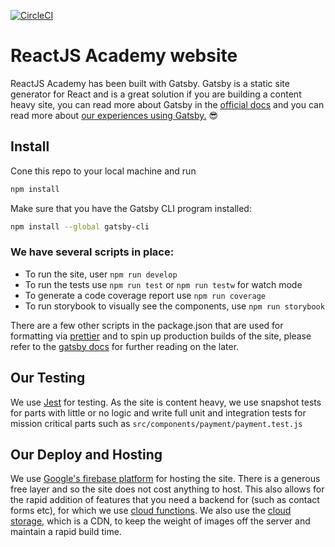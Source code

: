 [![CircleCI](https://circleci.com/gh/leanjscom/reactjsacademy.svg?style=svg)](https://circleci.com/gh/leanjscom/reactjsacademy)

# ReactJS Academy website

ReactJS Academy has been built with Gatsby. Gatsby is a static site generator for React and is a great solution if you are building a content heavy site, you can read more about Gatsby in the [official docs](https://www.gatsbyjs.org/docs/) and you can read more about [our experiences using Gatsby.](https://medium.com/leanjs/the-great-and-not-so-great-gatsbyjs-788b5fb34e77) :sunglasses:

## Install

Cone this repo to your local machine and run

```sh
npm install
```

Make sure that you have the Gatsby CLI program installed:

```sh
npm install --global gatsby-cli
```

### We have several scripts in place:

- To run the site, user `npm run develop`
- To run the tests use `npm run test` or `npm run testw` for watch mode
- To generate a code coverage report use `npm run coverage`
- To run storybook to visually see the components, use `npm run storybook`

There are a few other scripts in the package.json that are used for formatting via [prettier](https://prettier.io/) and to spin up production builds of the site, please refer to the [gatsby docs](https://v1.gatsbyjs.org/) for further reading on the later.

## Our Testing

We use [Jest](https://jestjs.io/) for testing. As the site is content heavy, we use snapshot tests for parts with little or no logic and write full unit and integration tests for mission critical parts such as `src/components/payment/payment.test.js`

## Our Deploy and Hosting

We use [Google's firebase platform](https://firebase.google.com/) for hosting the site. There is a generous free layer and so the site does not cost anything to host. This also allows for the rapid addition of features that you need a backend for (such as contact forms etc), for which we use [cloud functions](https://firebase.google.com/products/functions/). We also use the [cloud storage](https://firebase.google.com/products/storage/), which is a CDN, to keep the weight of images off the server and maintain a rapid build time.
